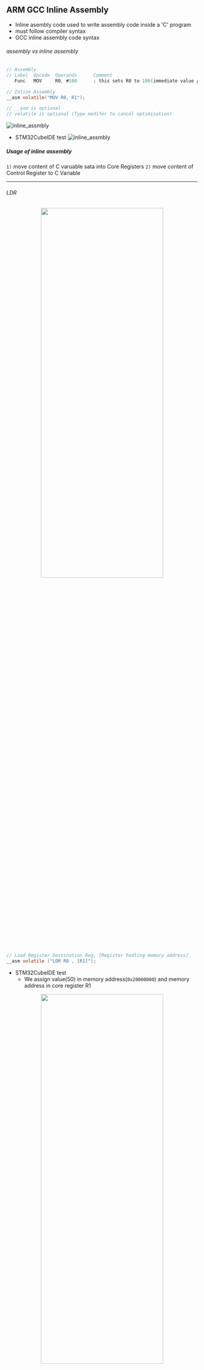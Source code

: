## ARM GCC Inline Assembly

- Inline asembly code used to write assembly code inside a 'C' program
- must follow compiler syntax
- GCC inline assembly code syntax

###### assembly vs inline assembly

```c
// Assembly
// Label  Opcode  Operands      Comment
   Func   MOV     R0, #100      ; this sets R0 to 100(immediate value رقم صحيح)
```

```c
// Inline Assembly
__asm volatile("MOV R0, R1");

// __asm is optional
// volatile is optional (Type modifer to cancel optimization)
```

![inline_assmbly](../imgs/IS2.JPG)

- STM32CubeIDE test
  ![inline_assmbly](../imgs/IS1.JPG)

##### Usage of inline assembly

`1)` move content of C varuable sata into Core Registers
`2)` move content of Control Register to C Variable

---

###### LDR

<p align="center">
  <img width="80%" height="50%" src="../imgs/IS4.JPG">
</p>

```c
// Load Register Destination Reg, [Register hodling memory address]
__asm volatile ("LDR R0 , [R1]");
```

- STM32CubeIDE test
  - We assign value(50) in memory address(`0x20000000`) and memory address in core register R1

<p align="center">
  <img width="80%" height="50%" src="../imgs/IS3.JPG">
</p>

###### STR (Store)

STR opposite to LDR

<p align="center">
  <img width="80%" height="50%" src="../imgs/IS5.JPG">
</p>

```c
// Store Reg Register value , [Register holding memory address]
__asm volatile ("STR R0 , [R1]");
```

###### ADD

<p align="center">
  <img width="80%" height="50%" src="../imgs/IS6.JPG">
</p>

```c
// Add destination Register , op1
	__asm volatile ("ADD R0, R1");
// Add destination Register , op1, op2
	__asm volatile ("ADD R0, R1, R2");
```

---

##### Example 2

Load 2 values from memory, add them and store the result back to the memory using inline assembly

```
- LDR R0, [R1]; //[] indicate to address inside
- LDR R0, #immediate value; //بدل ماكانت بتجيب القيمه من جوه العنوان حطيناه هو شخصيا
```

<p align="center">
  <img width="80%" height="50%" src="../imgs/IS7.JPG">
</p>

---

#### General Form of inline assembly instruction

<p align="center">
  <img width="80%" height="50%" src="../imgs/IS8.JPG">
</p>

##### I/O Operands & Constraint Strings

`1)` Each input/output operand is `described` by a constraint string followed by a C Expression in round beackets

**Syntax**

```C
"constraint string"(C expression)
```

`2)` This is a procedure to mix processor registers & C Variables

```
constraint string =  constraint charactyer + constraint modifier
```

**Example**
move content of c varaible into R0

<p align="center">
  <img width="80%" height="50%" src="../imgs/IS9.JPG">
</p>

```C
int C_VAR = 30;
__asm volatile ("MOV R0, %0": :"r"(C_VAR));
```

<p align="center">
  <img width="80%" height="50%" src="../imgs/IS10.JPG">
</p>

**Example2**
Move content of CONTROL register to C variable

- Dealing with special registers by:
<p align="center">
  <img width="80%" height="50%" src="../imgs/IS11.JPG">
</p>

<p align="center">
  <img width="80%" height="50%" src="../imgs/IS12.JPG">
</p>

```c
uint32_t ctrlReg = 10;
__asm volatile ("MRS %0, CONTROL":"=r"(ctrlReg)::);
```

---

##### Assignments

<p align="center">
  <img width="80%" height="50%" src="../imgs/IS14.JPG">
</p>

```c
	uint32_t var1 = 2, var2 = 4;
	__asm volatile ("MOV %0, %1" : "=r"(var1) : "r"(var2) );
```

```c
	uint32_t *ptr = (uint32_t *) 0x20000008;
	uint32_t var = 10;
	__asm volatile ("MOV %0, %1" : "=r"(var) : "r"(ptr) );
```

<p align="center">
  <img width="80%" height="50%" src="../imgs/IS13.JPG">
</p>

##### Resources

- cortex-m4 dgug document
- [ARM GCC Inline Assembler Cookbook](https://www.ethernut.de/en/documents/arm-inline-asm.html)

### Assignment

- Copy content of C Varaible(VAR1) IN another C Varaible (Var2)
- Copy contents of a pointer into another variable
